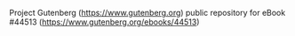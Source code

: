 Project Gutenberg (https://www.gutenberg.org) public repository for eBook #44513 (https://www.gutenberg.org/ebooks/44513)
